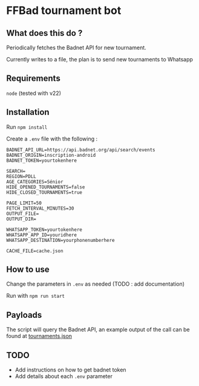 # FFBad tournament bot

## What does this do ?

Periodically fetches the Badnet API for new tournament.

Currently writes to a file, the plan is to send new tournaments to Whatsapp

## Requirements

`node` (tested with v22)

## Installation

Run `npm install`

Create a `.env` file with the following :

```
BADNET_API_URL=https://api.badnet.org/api/search/events
BADNET_ORIGIN=inscription-android
BADNET_TOKEN=yourtokenhere

SEARCH=
REGION=PDLL
AGE_CATEGORIES=Sénior
HIDE_OPENED_TOURNAMENTS=false
HIDE_CLOSED_TOURNAMENTS=true

PAGE_LIMIT=50
FETCH_INTERVAL_MINUTES=30
OUTPUT_FILE=
OUTPUT_DIR=

WHATSAPP_TOKEN=yourtokenhere
WHATSAPP_APP_ID=youridhere
WHATSAPP_DESTINATION=yourphonenumberhere

CACHE_FILE=cache.json
```

## How to use

Change the parameters in `.env` as needed (TODO : add documentation)

Run with `npm run start`

## Payloads

The script will query the Badnet API, an example output of the call can be found at [tournaments.json](./examples/tournaments.json)

## TODO

- Add instructions on how to get badnet token
- Add details about each `.env` parameter
